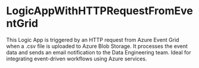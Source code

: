 # LogicAppWithHTTPRequestFromEventGrid
This Logic App is triggered by an HTTP request from Azure Event Grid when a .csv file is uploaded to Azure Blob Storage. It processes the event data and sends an email notification to the Data Engineering team. Ideal for integrating event-driven workflows using Azure services.
